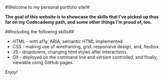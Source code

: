 #Welcome to my personal portfolio site!#

**The goal of this website is to showcase the skills that I've picked up thus far on my Codecademy path, and some other things I'm proud of, too.**

##Including the following skills##
+ HTML - with a11y, ARIA, semantic HTML implemented.
+ CSS - making use of wireframing, grid, responsive design, and, flexbox.
+ JS - dropdowns, changing html styles after interactions.
+ Git - deployed on the command line and version controlled, and finally, viewable using GitHub pages.

*Enjoy!*
